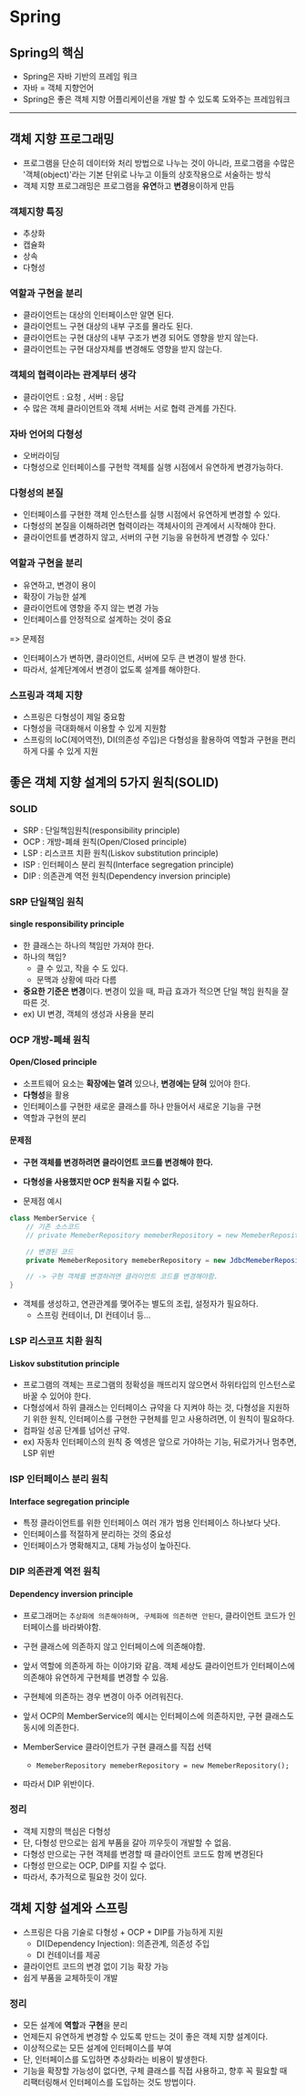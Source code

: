 # Spring

## Spring의 핵심

- Spring은 자바 기반의 프레임 워크
- 자바 = 객체 지향언어
- Spring은 좋은 객체 지향 어플리케이션을 개발 할 수 있도록 도와주는 프레임워크

--- 

## 객체 지향 프로그래밍

- 프로그램을 단순히 데이터와 처리 방법으로 나누는 것이 아니라, 프로그램을 수많은 '객체(object)'라는 기본 단위로 나누고 이들의 상호작용으로 서술하는 방식 
- 객체 지향 프로그래밍은 프로그램을 **유연**하고 **변경**용이하게 만듬

### 객체지향 특징
- 추상화
- 캡슐화
- 상속
- 다형성


### 역할과 구현을 분리

- 클라이언트는 대상의 인터페이스만 알면 된다.
- 클라이언트느 구현 대상의 내부 구조를 
몰라도 된다. 
- 클라이언트는 구현 대상의 내부 구조가 변경 되어도 영향을 받지 않는다.
- 클라이언트는 구현 대상자체를 변경해도 영향을 받지 않는다.

### 객체의 협력이라는 관계부터 생각

- 클라이언트 : 요청 , 서버 : 응답
- 수 많은 객체 클라이언트와 객체 서버는 서로 협력 관계를 가진다.

### 자바 언어의 다형성

- 오버라이딩
- 다형성으로 인터페이스를 구현학 객체를 실행 시점에서 유연하게 변경가능하다.


### 다형성의 본질

- 인터페이스를 구현한 객체 인스턴스를 실행 시점에서 유연하게 변경할 수 있다.
- 다형성의 본질을 이해하려면 협력이라는 객체사이의 관계에서 시작해야 한다.
- 클라이언트를 변경하지 않고, 서버의 구현 기능을 유현하게 변경할 수 있다.'

### 역할과 구현을 분리

- 유연하고, 변경이 용이
- 확장이 가능한 설계
- 클라이언트에 영향을 주지 않는 변경 가능
- 인터페이스를 안정적으로 설계하는 것이 중요

=> 문제점

- 인터페이스가 변하면, 클라이언트, 서버에 모두 큰 변경이 발생 한다.
- 따라서, 설계단계에서 변경이 없도록 설계를 해야한다.


### 스프링과 객체 지향

- 스프링은 다형성이 제일 중요함
- 다형성을 극대화해서 이용할 수 있게 지원함
- 스프링의 IoC(제어역전), DI(의존성 주입)은 다형성을 활용하여 역할과 구현을 편리하게 다룰 수 있게 지원

## 좋은 객체 지향 설계의 5가지 원칙(SOLID)

### SOLID

- SRP : 단일책임원칙(responsibility principle)
- OCP : 개방-폐쇄 원칙(Open/Closed principle)
- LSP : 리스코프 치환 원칙(Liskov substitution principle)
- ISP : 인터페이스 분리 원칙(Interface segregation principle)
- DIP : 의존관계 역전 원칙(Dependency inversion principle)


### SRP 단일책임 원칙
#### single responsibility principle

- 한 클래스는 하나의 책임만 가져야 한다.
- 하나의 책임?
    * 클 수 있고, 작을 수 도 있다.
    * 문맥과 상황에 따라 다름
- **중요한 기준은 변경**이다. 변경이 있을 때, 파급 효과가 적으면 단일 책임 원칙을 잘 따른 것.
- ex) UI 변경, 객체의 생성과 사용을 분리

### OCP 개방-폐쇄 원칙
#### Open/Closed principle

- 소프트웨어 요소는 **확장에는 열려** 있으나, **변경에는 닫혀** 있어야 한다.
- **다형성**을 활용
- 인터페이스를 구현한 새로운 클래스를 하나 만들어서 새로운 기능을 구현
- 역할과 구현의 분리

#### 문제점
- **구현 객체를 변경하려면 클라이언트 코드를 변경해야 한다.**
- **다형성을 사용했지만 OCP 원칙을 지킬 수 없다.**

- 문제점 예시  
```java
class MemberService {
    // 기존 소스코드
    // private MemeberRepository memeberRepository = new MemeberRepository();

    // 변경된 코드
    private MemeberRepository memeberRepository = new JdbcMemeberRepository();

    // -> 구현 객체를 변경하려면 클라이언트 코드를 변경해야함.
}
```
- 객체를 생성하고, 연관관계를 맺어주는 별도의 조립, 설정자가 필요하다.
    - 스프링 컨테이너, DI 컨테이너 등...


### LSP 리스코프 치환 원칙
#### Liskov substitution principle

- 프로그램의 객체는 프로그램의 정확성을 깨뜨리지 않으면서 하위타입의 인스턴스로 바꿀 수 있어야 한다.
- 다형성에서 하위 클래스는 인터페이스 규약을 다 지켜야 하는 것, 다형성을 지원하기 위한 원칙, 인터페이스를 구현한 구현체를 믿고 사용하려면, 이 원칙이 필요하다.
- 컴파일 성공 단계를 넘어선 규약.
- ex) 자동차 인터페이스의 원칙 중 엑셍은 앞으로 가야하는 기능, 뒤로가거나 멈추면, LSP 위반

### ISP 인터페이스 분리 원칙
#### Interface segregation principle

-  특정 클라이언트를 위한 인터페이스 여러 개가 범용 인터페이스 하나보다 낫다.
- 인터페이스를 적절하게 분리하는 것의 중요성
- 인터페이스가 명확해지고, 대체 가능성이 높아진다.

### DIP 의존관계 역전 원칙
#### Dependency inversion principle

- 프로그래머는 ```추상화에 의존해야하며, 구체화에 의존하면 안된다```, 클라이언트 코드가 인터페이스를 바라봐야함.
- 구현 클래스에 의존하지 않고 인터페이스에 의존해야함.
- 앞서 역할에 의존하게 하는 이야기와 같음. 객체 세상도 클라이언트가 인터페이스에 의존해야 유연하게 구현체를 변경할 수 있음.
- 구현체에 의존하는 경우 변경이 아주 어려워진다.

- 앞서 OCP의 MemberService의 예시는 인터페이스에 의존하지만, 구현 클래스도 동시에 의존한다.
- MemberService 클라이언트가 구현 클래스를 직접 선택
    - ```MemeberRepository memeberRepository = new MemeberRepository();```
- 따라서 DIP 위반이다.

### 정리

- 객체 지향의 핵심은 다형성
- 단, 다형성 만으로는 쉽게 부품을 갈아 끼우듯이 개발할 수 없음.
- 다형성 만으로는 구현 객체를 변경할 때 클라이언트 코드도 함께 변경된다
- 다형성 만으로는 OCP, DIP를 지킬 수 없다.
- 따라서, 추가적으로 필요한 것이 있다.


## 객체 지향 설계와 스프링

- 스프링은 다음 기술로 다형성 + OCP + DIP를 가능하게 지원
    - DI(Dependency Injection): 의존관계, 의존성 주입
    - DI 컨테이너를 제공
- 클라이언트 코드의 변경 없이 기능 확장 가능
- 쉽게 부품을 교체하듯이 개발

### 정리

- 모든 설계에 **역할**과 **구현**을 분리
- 언제든지 유연하게 변경할 수 있도록 만드는 것이 좋은 객체 지향 설계이다.
- 이상적으로는 모든 설계에 인터페이스를 부여
- 단, 인터페이스를 도입하면 추상화라는 비용이 발생한다.
- 기능을 확장할 가능성이 없다면, 구체 클래스를 직접 사용하고, 향후 꼭 필요할 때 리팩터링해서 인터페이스를 도입하는 것도 방법이다.